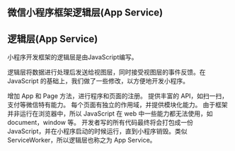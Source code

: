 ## 微信小程序框架逻辑层(App Service)

## 逻辑层(App Service)
小程序开发框架的逻辑层是由JavaScript编写。

逻辑层将数据进行处理后发送给视图层，同时接受视图层的事件反馈。在 JavaScript 的基础上，我们做了一些修改，以方便地开发小程序。

增加 App 和 Page 方法，进行程序和页面的注册。
提供丰富的 API，如扫一扫，支付等微信特有能力。
每个页面有独立的作用域，并提供模块化能力。
由于框架并非运行在浏览器中，所以 JavaScript 在 web 中一些能力都无法使用，如 document，window 等。
开发者写的所有代码最终将会打包成一份 JavaScript，并在小程序启动的时候运行，直到小程序销毁。类似 ServiceWorker，所以逻辑层也称之为 App Service。
